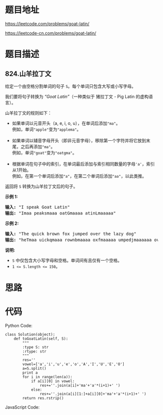 # 题目地址
https://leetcode.com/problems/goat-latin/

https://leetcode-cn.com/problems/goat-latin/
# 题目描述
## 824.山羊拉丁文
<p>给定一个由空格分割单词的句子&nbsp;<code>S</code>。每个单词只包含大写或小写字母。</p>

<p>我们要将句子转换为&nbsp;<em>&ldquo;Goat Latin&rdquo;</em>（一种类似于 猪拉丁文&nbsp;- Pig Latin 的虚构语言）。</p>

<p>山羊拉丁文的规则如下：</p>

<ul>
	<li>如果单词以元音开头（a, e, i, o, u），在单词后添加<code>&quot;ma&quot;</code>。<br />
	例如，单词<code>&quot;apple&quot;</code>变为<code>&quot;applema&quot;</code>。</li>
	<br />
	<li>如果单词以辅音字母开头（即非元音字母），移除第一个字符并将它放到末尾，之后再添加<code>&quot;ma&quot;</code>。<br />
	例如，单词<code>&quot;goat&quot;</code>变为<code>&quot;oatgma&quot;</code>。</li>
	<br />
	<li>根据单词在句子中的索引，在单词最后添加与索引相同数量的字母<code>&#39;a&#39;</code>，索引从1开始。<br />
	例如，在第一个单词后添加<code>&quot;a&quot;</code>，在第二个单词后添加<code>&quot;aa&quot;</code>，以此类推。</li>
</ul>

<p>返回将&nbsp;<code>S</code>&nbsp;转换为山羊拉丁文后的句子。</p>

<p><strong>示例 1:</strong></p>

<pre>
<strong>输入: </strong>&quot;I speak Goat Latin&quot;
<strong>输出: </strong>&quot;Imaa peaksmaaa oatGmaaaa atinLmaaaaa&quot;
</pre>

<p><strong>示例 2:</strong></p>

<pre>
<strong>输入: </strong>&quot;The quick brown fox jumped over the lazy dog&quot;
<strong>输出: </strong>&quot;heTmaa uickqmaaa rownbmaaaa oxfmaaaaa umpedjmaaaaaa overmaaaaaaa hetmaaaaaaaa azylmaaaaaaaaa ogdmaaaaaaaaaa&quot;
</pre>

<p><strong>说明:</strong></p>

<ul>
	<li><code>S</code>&nbsp;中仅包含大小写字母和空格。单词间有且仅有一个空格。</li>
	<li><code>1 &lt;= S.length &lt;= 150</code>。</li>
</ul>

# 思路

# 代码
Python Code:

```
class Solution(object):
    def toGoatLatin(self, S):
        """
        :type S: str
        :rtype: str
        """
        res=''
        vowel=['a','i','u','e','o','A','I','U','E','O']
        a=S.split()
        print a
        for i in range(len(a)):
            if a[i][0] in vowel:
                res+=''.join(a[i]+'ma'+'a'*(i+1)+' ')
            else:
                res+=''.join(a[i][1:]+a[i][0]+'ma'+'a'*(i+1)+' ')
        return res.rstrip()
```
JavaScript Code:

```

```
